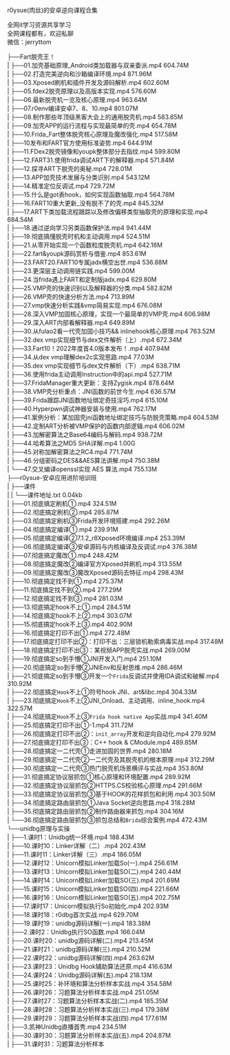 r0ysue(肉丝)的安卓逆向课程合集

全网it学习资源共享学习<br>全网课程都有，欢迎私聊<br>微信：jerryttom<br>

├──Fart脱壳王！<br> | ├──01.加壳基础原理_Android类加载器与双亲委派.mp4 604.74M<br> | ├──02.打造完美逆向和沙箱编译环境.mp4 871.96M<br> | ├──03.Xposed刷机和插件开发及源码解析.mp4 602.60M<br> | ├──05.fdex2脱壳原理以及高版本实现.mp4 576.60M<br> | ├──06.最新脱壳机一览及核心原理.mp4 963.64M<br> | ├──07.r0env编译安卓7、8、10.mp4 801.07M<br> | ├──08.制作那些年顶级黑客大会上的通用脱壳机.mp4 583.65M<br> | ├──09.加壳APP的运行流程与实现最简单的壳.mp4 654.78M<br> | ├──10.Frida_Fart整体脱壳核心原理及魔改强化.mp4 517.58M<br> | ├──10发布和FART官方使用标准姿势.mp4 644.91M<br> | ├──11.FDex2脱壳镜像和youpk整体部分去指纹.mp4 599.80M<br> | ├──12.FART31.使用frida调试ART下的解释器.mp4 571.84M<br> | ├──12.探寻ART下脱壳的奥秘.mp4 728.01M<br> | ├──13.APP加壳技术发展与分类识别.mp4 543.12M<br> | ├──14.精准定位反调试.mp4 729.72M<br> | ├──15.什么是got表hook，如何实现函数抽取.mp4 564.78M<br> | ├──16.FART10重大更新_没有脱不了的壳.mp4 845.32M<br> | ├──17.ART下类加载流程跟踪以及修改偏移类型抽取壳的原理和实现.mp4 684.54M<br> | ├──18.通过逆向学习另类函数保护法.mp4 941.44M<br> | ├──19.彻底搞懂脱壳时机和主动调用.mp4 524.51M<br> | ├──21.从零开始实现一个函数粒度脱壳机.mp4 642.16M<br> | ├──22.fart&amp;youpk源码赏析与借鉴.mp4 853.61M<br> | ├──23.FART20.FART10专属jadx横空出世.mp4 536.88M<br> | ├──23.更深层主动调用链实践.mp4 599.00M<br> | ├──24.当frida遇上FART和定制版jadx.mp4 629.80M<br> | ├──25.VMP壳的快速识别以及解释器的分类.mp4 582.82M<br> | ├──26.VMP壳的快速分析方法.mp4 713.89M<br> | ├──27.vmp快速分析实践&amp;vmp简易实现.mp4 676.08M<br> | ├──28.深入VMP加固核心原理，实现一个最简单的VMP壳.mp4 606.98M<br> | ├──29.深入ART内部看解释器.mp4 649.89M<br> | ├──30.从fulao2看一代壳加固小技巧&amp;&amp; inlinehook核心原理.mp4 763.52M<br> | ├──32.dex vmp实现细节与dex文件解析（上）.mp4 672.34M<br> | ├──33.Fart10！2022年度首4.0版本发布！.mp4 407.94M<br> | ├──34.从dex vmp理解dex2c实现思路.mp4 77.03M<br> | ├──35.dex vmp实现细节与dex文件解析（下）.mp4 638.71M<br> | ├──36.使用frida主动调用Instruction中的api.mp4 527.71M<br> | ├──37.FridaManager重大更新：支持Zygisk.mp4 878.64M<br> | ├──38.VMP壳分析重点：JNI函数的前世今生.mp4 636.57M<br> | ├──39.Frida跟踪JNI函数地址绑定奇技淫巧.mp4 615.10M<br> | ├──40.Hyperpwn调试神器安装与使用.mp4 762.17M<br> | ├──41.案例分析：某加固壳jni函数地址绑定技巧与防脱壳策略.mp4 604.53M<br> | ├──42.定制ART分析被VMP保护的函数内部逻辑.mp4 606.02M<br> | ├──43.加解密算法之Base64编码与解码.mp4 938.72M<br> | ├──44.哈希算法之MD5 SHA详解.mp4 1.00G<br> | ├──45.对称加解密算法之RC4.mp4 771.74M<br> | ├──46.分组密码之DES&amp;&amp;AES算法讲解.mp4 750.38M<br> | └──47.交叉编译openssl实现 AES 算法.mp4 755.13M<br> ├──r0ysue-安卓应用进阶培训班<br> | ├──课件<br> | | └──课件地址.txt 0.04kb<br> | ├──01.彻底搞定刷机①.mp4 324.51M<br> | ├──02.彻底搞定刷机②.mp4 285.87M<br> | ├──03.彻底搞定刷机③Frida开发环境搭建.mp4 292.26M<br> | ├──04.彻底搞定编译①.mp4 239.91M<br> | ├──05.彻底搞定编译②7.1.2_r8Xposed环境编译.mp4 253.39M<br> | ├──06.彻底搞定编译③安卓源码与内核编译及反调试.mp4 376.38M<br> | ├──07.彻底搞定魔改①.mp4 248.42M<br> | ├──08.彻底搞定魔改②编译官方Xposed并刷机.mp4 313.55M<br> | ├──09.彻底搞定魔改③魔改Xposed源码去特征.mp4 298.43M<br> | ├──10.彻底搞定找不到①.mp4 275.37M<br> | ├──11.彻底搞定找不到②.mp4 277.29M<br> | ├──12.彻底搞定找不到③.mp4 281.03M<br> | ├──13.彻底搞定hook不上①.mp4 284.51M<br> | ├──14.彻底搞定hook不上②.mp4 303.07M<br> | ├──15.彻底搞定hook不上③.mp4 402.90M<br> | ├──16.彻底搞定打印不出①.mp4 272.48M<br> | ├──17.彻底搞定打印不出②：打印不出：三层锁机勒索病毒实战.mp4 317.48M<br> | ├──18.彻底搞定打印不出③：某视频APP脱壳实战.mp4 269.00M<br> | ├──19.彻底搞定so到手懵①JNI开发入门.mp4 251.10M<br> | ├──20.彻底搞定so到手懵②JNIEnv和反射思维.mp4 286.46M<br> | ├──21.彻底搞定so到手懵③开发一个`Frida`反调试并使用IDA调试和破解.mp4 310.92M<br> | ├──22.彻底搞定`Hook`不上①符号hook JNI、art&amp;libc.mp4 304.33M<br> | ├──23.彻底搞定`Hook`不上②JNI_Onload、主动调用、inline_hook.mp4 322.57M<br> | ├──24.彻底搞定`Hook`不上③`Frida hook native App`实战.mp4 341.40M<br> | ├──25.彻底搞定打印不出①-1.mp4 311.72M<br> | ├──26.彻底搞定打印不出②：`init_array`开发和逆向自动化.mp4 279.92M<br> | ├──27.彻底搞定打印不出③：C++ hook &amp; CModule.mp4 489.85M<br> | ├──28.彻底搞定一二代壳①走进加固的世界.mp4 280.18M<br> | ├──29.彻底搞定一二代壳②一二代壳及其脱壳机的根本原理.mp4 312.29M<br> | ├──30.彻底搞定一二代壳③热门脱壳机场景横评与实战.mp4 353.80M<br> | ├──31.彻底搞定协议层抓包①核心原理和环境配置.mp4 289.92M<br> | ├──32.彻底搞定协议层抓包②HTTPS.CS校验核心原理.mp4 291.66M<br> | ├──33.彻底搞定协议层抓包③基于HOOK的花样抓包和利用.mp4 303.50M<br> | ├──34.彻底搞定路由层抓包①Java Socket逆向思路.mp4 318.28M<br> | ├──35.彻底搞定路由层抓包②制作路由器来抓包.mp4 304.16M<br> | └──36.彻底搞定路由层抓包③抓包总结和`Brida`综合案例.mp4 472.43M<br> └──unidbg原理与实操<br> | ├──1.课时1：Unidbg统一环境.mp4 188.43M<br> | ├──10.课时10：Linker详解（二）.mp4 202.43M<br> | ├──11.课时11：Linker详解（三）.mp4 186.05M<br> | ├──12.课时12：Unicorn模拟Linker加载So(一).mp4 256.61M<br> | ├──13.课时13：Unicorn模拟Linker加载SO(二).mp4 240.44M<br> | ├──14.课时14：Unicorn模拟Linker加载SO(三).mp4 201.69M<br> | ├──15.课时15：Unicorn模拟Linker加载SO(四).mp4 221.66M<br> | ├──16.课时16：Unicorn模拟Linker加载SO(五).mp4 202.75M<br> | ├──17.课时17：Unicorn模拟执行So初始化.mp4 202.93M<br> | ├──18.课时18：r0dbg首次实战.mp4 629.70M<br> | ├──19.课时19：unidbg源码详解(一).mp4 183.38M<br> | ├──2.课时2：Unidbg执行SO函数.mp4 166.04M<br> | ├──20.课时20：unidbg源码详解(二).mp4 213.45M<br> | ├──21.课时21：unidbg源码详解(三).mp4 210.52M<br> | ├──22.课时22：unidbg源码详解(四).mp4 263.62M<br> | ├──23.课时23：Unidbg Hook辅助算法还原.mp4 416.63M<br> | ├──24.课时24：Unidbg源码详解(五).mp4 218.13M<br> | ├──25.课时25：补环境和算法分析样本实战.mp4 354.58M<br> | ├──26.课时26：习题算法分析样本实战.mp4 251.05M<br> | ├──27.课时27：习题算法分析样本实战(二).mp4 185.35M<br> | ├──28.课时28：习题算法分析样本实战(三).mp4 179.38M<br> | ├──29.课时29：习题算法分析样本实战(四).mp4 177.61M<br> | ├──3.凯神Unidbg直播首秀.mp4 234.51M<br> | ├──30.课时30：习题算法分析样本实战(五).mp4 204.87M<br> | ├──31.课时31：习题算法分析样本